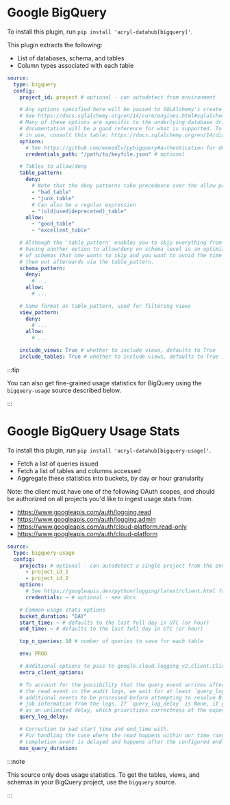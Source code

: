 # Google BigQuery

To install this plugin, run `pip install 'acryl-datahub[bigquery]'`.

This plugin extracts the following:

- List of databases, schema, and tables
- Column types associated with each table

```yml
source:
  type: bigquery
  config:
    project_id: project # optional - can autodetect from environment

    # Any options specified here will be passed to SQLAlchemy's create_engine as kwargs.
    # See https://docs.sqlalchemy.org/en/14/core/engines.html#sqlalchemy.create_engine for details.
    # Many of these options are specific to the underlying database driver, so that library's
    # documentation will be a good reference for what is supported. To find which dialect is likely
    # in use, consult this table: https://docs.sqlalchemy.org/en/14/dialects/index.html.
    options:
      # See https://github.com/mxmzdlv/pybigquery#authentication for details.
      credentials_path: "/path/to/keyfile.json" # optional

    # Tables to allow/deny
    table_pattern:
      deny:
        # Note that the deny patterns take precedence over the allow patterns.
        - "bad_table"
        - "junk_table"
        # Can also be a regular expression
        - "(old|used|deprecated)_table"
      allow:
        - "good_table"
        - "excellent_table"

    # Although the 'table_pattern' enables you to skip everything from certain schemas,
    # having another option to allow/deny on schema level is an optimization for the case when there is a large number
    # of schemas that one wants to skip and you want to avoid the time to needlessly fetch those tables only to filter
    # them out afterwards via the table_pattern.
    schema_pattern:
      deny:
        # ...
      allow:
        # ...

    # Same format as table_pattern, used for filtering views
    view_pattern:
      deny:
        # ...
      allow:
        # ...

    include_views: True # whether to include views, defaults to True
    include_tables: True # whether to include views, defaults to True
```

:::tip

You can also get fine-grained usage statistics for BigQuery using the `bigquery-usage` source described below.

:::

# Google BigQuery Usage Stats

To install this plugin, run `pip install 'acryl-datahub[bigquery-usage]'`.

- Fetch a list of queries issued
- Fetch a list of tables and columns accessed
- Aggregate these statistics into buckets, by day or hour granularity

Note: the client must have one of the following OAuth scopes, and should be authorized on all projects you'd like to ingest usage stats from.

- https://www.googleapis.com/auth/logging.read
- https://www.googleapis.com/auth/logging.admin
- https://www.googleapis.com/auth/cloud-platform.read-only
- https://www.googleapis.com/auth/cloud-platform

```yml
source:
  type: bigquery-usage
  config:
    projects: # optional - can autodetect a single project from the environment
      - project_id_1
      - project_id_2
    options:
      # See https://googleapis.dev/python/logging/latest/client.html for details.
      credentials: ~ # optional - see docs

    # Common usage stats options
    bucket_duration: "DAY"
    start_time: ~ # defaults to the last full day in UTC (or hour)
    end_time: ~ # defaults to the last full day in UTC (or hour)

    top_n_queries: 10 # number of queries to save for each table

    env: PROD

    # Additional options to pass to google.cloud.logging_v2.client.Client
    extra_client_options:

    # To account for the possibility that the query event arrives after
    # the read event in the audit logs, we wait for at least `query_log_delay`
    # additional events to be processed before attempting to resolve BigQuery
    # job information from the logs. If `query_log_delay` is None, it gets treated
    # as an unlimited delay, which prioritizes correctness at the expense of memory usage.
    query_log_delay:

    # Correction to pad start_time and end_time with.
    # For handling the case where the read happens within our time range but the query
    # completion event is delayed and happens after the configured end time.
    max_query_duration:
```

:::note

This source only does usage statistics. To get the tables, views, and schemas in your BigQuery project, use the `bigquery` source.

:::

